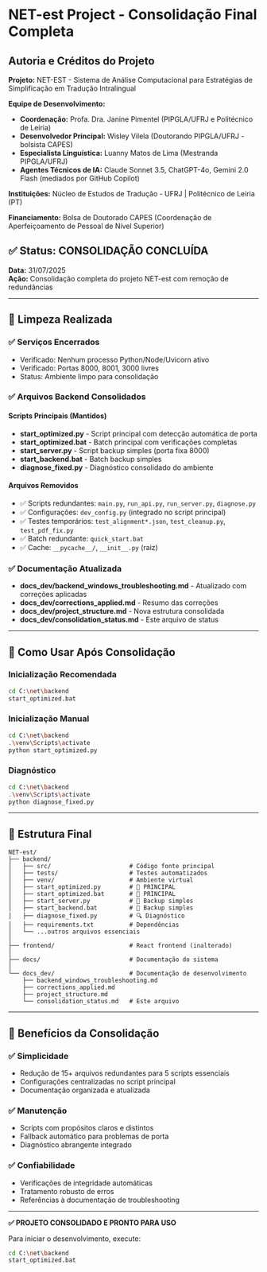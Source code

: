 # NET-est Project - Consolidação Final Completa

## Autoria e Créditos do Projeto

**Projeto:** NET-EST - Sistema de Análise Computacional para Estratégias de Simplificação em Tradução Intralingual

**Equipe de Desenvolvimento:**
- **Coordenação:** Profa. Dra. Janine Pimentel (PIPGLA/UFRJ e Politécnico de Leiria)
- **Desenvolvedor Principal:** Wisley Vilela (Doutorando PIPGLA/UFRJ - bolsista CAPES)
- **Especialista Linguística:** Luanny Matos de Lima (Mestranda PIPGLA/UFRJ)
- **Agentes Técnicos de IA:** Claude Sonnet 3.5, ChatGPT-4o, Gemini 2.0 Flash (mediados por GitHub Copilot)

**Instituições:** Núcleo de Estudos de Tradução - UFRJ | Politécnico de Leiria (PT)

**Financiamento:** Bolsa de Doutorado CAPES (Coordenação de Aperfeiçoamento de Pessoal de Nível Superior)

## ✅ Status: CONSOLIDAÇÃO CONCLUÍDA

**Data:** 31/07/2025  
**Ação:** Consolidação completa do projeto NET-est com remoção de redundâncias

---

## 🧹 Limpeza Realizada

### ✅ Serviços Encerrados
- Verificado: Nenhum processo Python/Node/Uvicorn ativo
- Verificado: Portas 8000, 8001, 3000 livres
- Status: Ambiente limpo para consolidação

### ✅ Arquivos Backend Consolidados

#### Scripts Principais (Mantidos)
- **start_optimized.py** - Script principal com detecção automática de porta
- **start_optimized.bat** - Batch principal com verificações completas  
- **start_server.py** - Script backup simples (porta fixa 8000)
- **start_backend.bat** - Batch backup simples
- **diagnose_fixed.py** - Diagnóstico consolidado do ambiente

#### Arquivos Removidos
- ✅ Scripts redundantes: `main.py`, `run_api.py`, `run_server.py`, `diagnose.py`
- ✅ Configurações: `dev_config.py` (integrado no script principal)
- ✅ Testes temporários: `test_alignment*.json`, `test_cleanup.py`, `test_pdf_fix.py`
- ✅ Batch redundante: `quick_start.bat`
- ✅ Cache: `__pycache__/`, `__init__.py` (raiz)

### ✅ Documentação Atualizada
- **docs_dev/backend_windows_troubleshooting.md** - Atualizado com correções aplicadas
- **docs_dev/corrections_applied.md** - Resumo das correções
- **docs_dev/project_structure.md** - Nova estrutura consolidada
- **docs_dev/consolidation_status.md** - Este arquivo de status

---

## 🚀 Como Usar Após Consolidação

### Inicialização Recomendada
```bash
cd C:\net\backend
start_optimized.bat
```

### Inicialização Manual  
```bash
cd C:\net\backend
.\venv\Scripts\activate
python start_optimized.py
```

### Diagnóstico
```bash
cd C:\net\backend
.\venv\Scripts\activate
python diagnose_fixed.py
```

---

## 📁 Estrutura Final

```
NET-est/
├── backend/
│   ├── src/                      # Código fonte principal
│   ├── tests/                    # Testes automatizados
│   ├── venv/                     # Ambiente virtual
│   ├── start_optimized.py        # 🚀 PRINCIPAL
│   ├── start_optimized.bat       # 🚀 PRINCIPAL
│   ├── start_server.py           # 🔧 Backup simples
│   ├── start_backend.bat         # 🔧 Backup simples
│   ├── diagnose_fixed.py         # 🔍 Diagnóstico
│   ├── requirements.txt          # Dependências
│   └── ...outros arquivos essenciais
│
├── frontend/                     # React frontend (inalterado)
│
├── docs/                         # Documentação do sistema
│
└── docs_dev/                     # Documentação de desenvolvimento
    ├── backend_windows_troubleshooting.md
    ├── corrections_applied.md  
    ├── project_structure.md
    └── consolidation_status.md   # Este arquivo
```

---

## 🎯 Benefícios da Consolidação

### ✅ Simplicidade
- Redução de 15+ arquivos redundantes para 5 scripts essenciais
- Configurações centralizadas no script principal
- Documentação organizada e atualizada

### ✅ Manutenção
- Scripts com propósitos claros e distintos
- Fallback automático para problemas de porta
- Diagnóstico abrangente integrado

### ✅ Confiabilidade  
- Verificações de integridade automáticas
- Tratamento robusto de erros
- Referências à documentação de troubleshooting

---

**✅ PROJETO CONSOLIDADO E PRONTO PARA USO**

Para iniciar o desenvolvimento, execute:
```bash
cd C:\net\backend
start_optimized.bat
```

